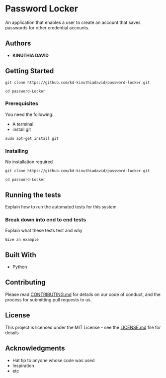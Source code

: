 # Password Locker

An application that enables a user to create an account that saves passwords for other credential accounts.

## Authors

* **KINUTHIA DAVID**

## Getting Started

```
git clone https://github.com/kd-kinuthiadavid/password-locker.git
```
```
cd password-Locker
```
### Prerequisites

You need the following:
* A terminal
* install git

```
sudo apt-get install git
```

### Installing

No installation required

```
git clone https://github.com/kd-kinuthiadavid/password-locker.git
```
```
cd password-Locker
```


## Running the tests

Explain how to run the automated tests for this system

### Break down into end to end tests

Explain what these tests test and why

```
Give an example
```





## Built With

* Python

## Contributing

Please read [CONTRIBUTING.md](https://gist.github.com/PurpleBooth/b24679402957c63ec426) for details on our code of conduct, and the process for submitting pull requests to us.





## License

This project is licensed under the MIT License - see the [LICENSE.md](LICENSE.md) file for details

## Acknowledgments

* Hat tip to anyone whose code was used
* Inspiration
* etc
